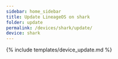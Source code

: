 ```yaml
---
sidebar: home_sidebar
title: Update LineageOS on shark
folder: update
permalink: /devices/shark/update/
device: shark
---
```

{% include templates/device_update.md %}
